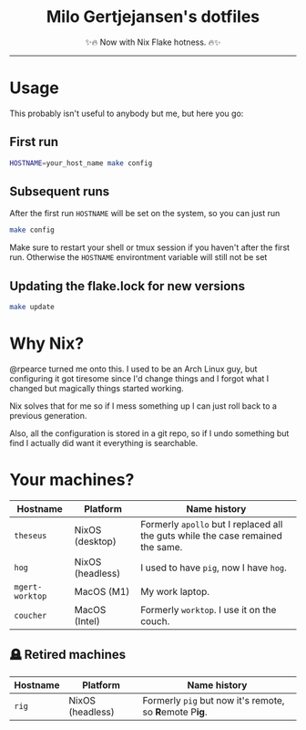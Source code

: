 <h1 align="center">Milo Gertjejansen's dotfiles</h1>

<p align="center">✨🔥 Now with Nix Flake hotness. 🔥✨</p>

---

# Usage

This probably isn't useful to anybody but me, but here you go:

## First run

```bash
HOSTNAME=your_host_name make config
```

## Subsequent runs

After the first run `HOSTNAME` will be set on the system, so you can just run

```bash
make config
```

Make sure to restart your shell or tmux session if you haven't after the first
run. Otherwise the `HOSTNAME` environtment variable will still not be set

## Updating the flake.lock for new versions

```bash
make update
```

# Why Nix?

@rpearce turned me onto this. I used to be an Arch Linux guy, but configuring
it got tiresome since I'd change things and I forgot what I changed but
magically things started working.

Nix solves that for me so if I mess something up I can just roll back to a
previous generation.

Also, all the configuration is stored in a git repo, so if I undo something but
find I actually did want it everything is searchable.

# Your machines?

| Hostname  | Platform         | Name history |
| ---       | ---              | ---          |
| `theseus` | NixOS (desktop)  | Formerly `apollo` but I replaced all the guts while the case remained the same. |
| `hog`     | NixOS (headless) | I used to have `pig`, now I have `hog`. |
| `mgert-worktop` | MacOS (M1)       | My work laptop. |
| `coucher` | MacOS (Intel)    | Formerly `worktop`. I use it on the couch. |


## 🪦 Retired machines

| Hostname  | Platform         | Name history |
| ---       | ---              | ---          |
| `rig`     | NixOS (headless) | Formerly `pig` but now it's remote, so **R**emote P**ig**. |
